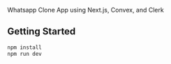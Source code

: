 Whatsapp Clone App using Next.js, Convex, and Clerk

## Getting Started

```bash
npm install
npm run dev
```

